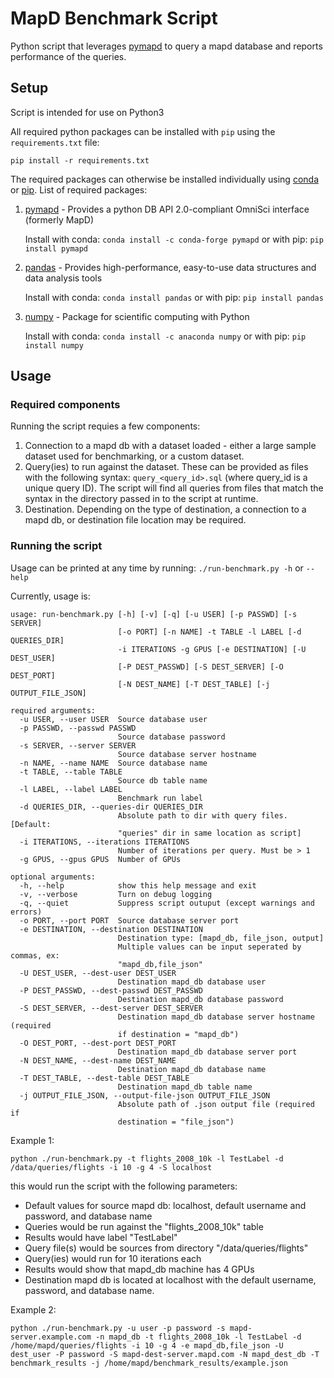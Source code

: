 # MapD Benchmark Script

Python script that leverages [pymapd](https://github.com/omnisci/pymapd) to query a mapd database and reports performance of the queries.

## Setup

Script is intended for use on Python3

All required python packages can be installed with `pip` using the `requirements.txt` file:
```
pip install -r requirements.txt
```

The required packages can otherwise be installed individually using [conda](https://conda.io/) or [pip](https://pypi.org/project/pip/). List of required packages:

1) [pymapd](https://github.com/omnisci/pymapd) - Provides a python DB API 2.0-compliant OmniSci interface (formerly MapD)

   Install with conda: `conda install -c conda-forge pymapd` or with pip: `pip install pymapd`

2) [pandas](https://pandas.pydata.org/) - Provides high-performance, easy-to-use data structures and data analysis tools

   Install with conda: `conda install pandas` or with pip: `pip install pandas`

3) [numpy](http://www.numpy.org/) - Package for scientific computing with Python

   Install with conda: `conda install -c anaconda numpy` or with pip: `pip install numpy`

## Usage

### Required components

Running the script requies a few components:

1) Connection to a mapd db with a dataset loaded - either a large sample dataset used for benchmarking, or a custom dataset.
2) Query(ies) to run against the dataset. These can be provided as files with the following syntax: `query_<query_id>.sql` (where query_id is a unique query ID). The script will find all queries from files that match the syntax in the directory passed in to the script at runtime.
3) Destination. Depending on the type of destination, a connection to a mapd db, or destination file location may be required.

### Running the script

Usage can be printed at any time by running: `./run-benchmark.py -h` or `--help`

Currently, usage is:

```
usage: run-benchmark.py [-h] [-v] [-q] [-u USER] [-p PASSWD] [-s SERVER]
                        [-o PORT] [-n NAME] -t TABLE -l LABEL [-d QUERIES_DIR]
                        -i ITERATIONS -g GPUS [-e DESTINATION] [-U DEST_USER]
                        [-P DEST_PASSWD] [-S DEST_SERVER] [-O DEST_PORT]
                        [-N DEST_NAME] [-T DEST_TABLE] [-j OUTPUT_FILE_JSON]

required arguments:
  -u USER, --user USER  Source database user
  -p PASSWD, --passwd PASSWD
                        Source database password
  -s SERVER, --server SERVER
                        Source database server hostname
  -n NAME, --name NAME  Source database name
  -t TABLE, --table TABLE
                        Source db table name
  -l LABEL, --label LABEL
                        Benchmark run label
  -d QUERIES_DIR, --queries-dir QUERIES_DIR
                        Absolute path to dir with query files. [Default:
                        "queries" dir in same location as script]
  -i ITERATIONS, --iterations ITERATIONS
                        Number of iterations per query. Must be > 1
  -g GPUS, --gpus GPUS  Number of GPUs

optional arguments:
  -h, --help            show this help message and exit
  -v, --verbose         Turn on debug logging
  -q, --quiet           Suppress script outuput (except warnings and errors)
  -o PORT, --port PORT  Source database server port
  -e DESTINATION, --destination DESTINATION
                        Destination type: [mapd_db, file_json, output]
                        Multiple values can be input seperated by commas, ex:
                        "mapd_db,file_json"
  -U DEST_USER, --dest-user DEST_USER
                        Destination mapd_db database user
  -P DEST_PASSWD, --dest-passwd DEST_PASSWD
                        Destination mapd_db database password
  -S DEST_SERVER, --dest-server DEST_SERVER
                        Destination mapd_db database server hostname (required
                        if destination = "mapd_db")
  -O DEST_PORT, --dest-port DEST_PORT
                        Destination mapd_db database server port
  -N DEST_NAME, --dest-name DEST_NAME
                        Destination mapd_db database name
  -T DEST_TABLE, --dest-table DEST_TABLE
                        Destination mapd_db table name
  -j OUTPUT_FILE_JSON, --output-file-json OUTPUT_FILE_JSON
                        Absolute path of .json output file (required if
                        destination = "file_json")
```

Example 1:
```
python ./run-benchmark.py -t flights_2008_10k -l TestLabel -d /data/queries/flights -i 10 -g 4 -S localhost
```
this would run the script with the following parameters:
- Default values for source mapd db: localhost, default username and password, and database name
- Queries would be run against the "flights_2008_10k" table
- Results would have label "TestLabel"
- Query file(s) would be sources from directory "/data/queries/flights"
- Query(ies) would run for 10 iterations each
- Results would show that mapd_db machine has 4 GPUs
- Destination mapd db is located at localhost with the default username, password, and database name.

Example 2:
```
python ./run-benchmark.py -u user -p password -s mapd-server.example.com -n mapd_db -t flights_2008_10k -l TestLabel -d /home/mapd/queries/flights -i 10 -g 4 -e mapd_db,file_json -U dest_user -P password -S mapd-dest-server.mapd.com -N mapd_dest_db -T benchmark_results -j /home/mapd/benchmark_results/example.json
```
